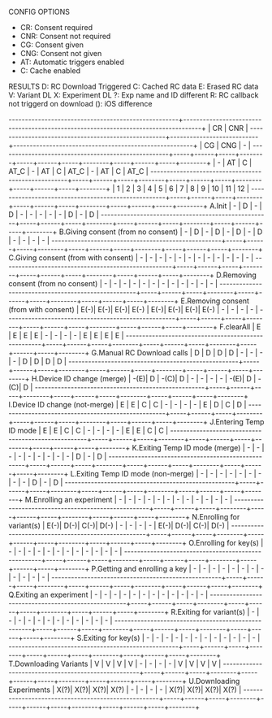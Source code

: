 CONFIG OPTIONS
* CR: Consent required
* CNR: Consent not required
* CG: Consent given
* CNG: Consent not given
* AT: Automatic triggers enabled
* C: Cache enabled

RESULTS
D: RC Download Triggered
C: Cached RC data
E: Erased RC data
V: Variant DL
X: Experiment DL
?: Exp name and ID different
R: RC callback not triggerd on download
(): iOS difference

----------------------------------------------------+-----------------------------------------------------------------------------------+
                                                    |                          CR                           |           CNR             |
----------------------------------------------------+---------------------------+-------------------------------------------------------+
                                                    |            CG             |           CNG             |            -              |
----------------------------------------------------+-----+------+-----+--------+-----+------+-----+--------+-----+------+-----+--------+
                                                    |  -  |  AT  |  C  |  AT_C  |  -  |  AT  |  C  |  AT_C  |  -  |  AT  |  C  |  AT_C  |
----------------------------------------------------+-----+------+-----+--------+-----+------+-----+--------+-----+------+-----+--------+
                                                    |  1  |  2   |  3  |   4    |  5  |  6   |  7  |   8    |  9  |  10  | 11  |   12   |
----------------------------------------------------+-----+------+-----+--------+-----+------+-----+--------+-----+------+-----+--------+
A.Init                                              |  -  |  D   |  -  |   D    |  -  |  -   |  -  |   -    |  -  |  D   |  -  |   D    |
----------------------------------------------------+-----+------+-----+--------+-----+------+-----+--------+-----+------+-----+--------+
B.Giving consent (from no consent)                  |  -  |  D   |  -  |   D    |  -  |  D   |  -  |   D    |  -  |  -   |  -  |   -    |
----------------------------------------------------+-----+------+-----+--------+-----+------+-----+--------+-----+------+-----+--------+
C.Giving consent (from with consent)                |  -  |  -   |  -  |   -    |  -  |  -   |  -  |   -    |  -  |  -   |  -  |   -    |
----------------------------------------------------+-----+------+-----+--------+-----+------+-----+--------+-----+------+-----+--------+
D.Removing consent (from no consent)                |  -  |  -   |  -  |   -    |  -  |  -   |  -  |   -    |  -  |  -   |  -  |   -    |
----------------------------------------------------+-----+------+-----+--------+-----+------+-----+--------+-----+------+-----+--------+
E.Removing consent (from with consent)              | E(-)|  E(-)| E(-)|  E(-)  | E(-)|  E(-)| E(-)|   E(-) |  -  |  -   |  -  |   -    |
----------------------------------------------------+-----+------+-----+--------+-----+------+-----+--------+-----+------+-----+--------+
F.clearAll                                          |  E  |  E   |  E  |   E    |  -  |  -   |  -  |   -    |  E  |  E   |  E  |   E    |
----------------------------------------------------+-----+------+-----+--------+-----+------+-----+--------+-----+------+-----+--------+
G.Manual RC Download calls                          |  D  |  D   |  D  |   D    |  -  |  -   |  -  |   -    |  D  |  D   |  D  |   D    |
----------------------------------------------------+-----+------+-----+--------+-----+------+-----+--------+-----+------+-----+--------+
H.Device ID change (merge)                          | -(E)|  D   | -(C)|   D    |  -  |  -   |  -  |   -    | -(E)|  D   | -(C)|   D    |
----------------------------------------------------+-----+------+-----+--------+-----+------+-----+--------+-----+------+-----+--------+
I.Device ID change (not-merge)                      |  E  |  E   |  C  |   C    |  -  |  -   |  -  |   -    |  E  |  D   |  C  |   D    |
----------------------------------------------------+-----+------+-----+--------+-----+------+-----+--------+-----+------+-----+--------+
J.Entering Temp ID mode                             |  E  |  E   |  C  |   C    |  -  |  -   |  -  |   -    |  E  |   E  |  C  |   C    |
----------------------------------------------------+-----+------+-----+--------+-----+------+-----+--------+-----+------+-----+--------+
K.Exiting Temp ID mode (merge)                      |  -  |  -   |  -  |   -    |  -  |  -   |  -  |   -    |  -  |   D  |  -  |   D    |
----------------------------------------------------+-----+------+-----+--------+-----+------+-----+--------+-----+------+-----+--------+
L.Exiting Temp ID mode (non-merge)                  |  -  |  -   |  -  |   -    |  -  |  -   |  -  |   -    |  -  |   D  |  -  |   D    |
----------------------------------------------------+-----+------+-----+--------+-----+------+-----+--------+-----+------+-----+--------+
M.Enrolling an experiment                           |  -  |  -   |  -  |   -    |  -  |  -   |  -  |   -    |  -  |  -   |  -  |   -    |
----------------------------------------------------+-----+------+-----+--------+-----+------+-----+--------+-----+------+-----+--------+
N.Enrolling for variant(s)                          | E(-)|  D(-)| C(-)|   D(-) |  -  |  -   |  -  |   -    | E(-)|  D(-)| C(-)|   D(-) |
----------------------------------------------------+-----+------+-----+--------+-----+------+-----+--------+-----+------+-----+--------+
O.Enrolling for key(s)                              |  -  |  -   |  -  |   -    |  -  |  -   |  -  |   -    |  -  |  -   |  -  |   -    |
----------------------------------------------------+-----+------+-----+--------+-----+------+-----+--------+-----+------+-----+--------+
P.Getting and enrolling a key                       |  -  |  -   |  -  |   -    |  -  |  -   |  -  |   -    |  -  |  -   |  -  |   -    |
----------------------------------------------------+-----+------+-----+--------+-----+------+-----+--------+-----+------+-----+--------+
Q.Exiting an experiment                             |  -  |  -   |  -  |   -    |  -  |  -   |  -  |   -    |  -  |  -   |  -  |   -    |
----------------------------------------------------+-----+------+-----+--------+-----+------+-----+--------+-----+------+-----+--------+
R.Exiting for variant(s)                            |  -  |  -   |  -  |   -    |  -  |  -   |  -  |   -    |  -  |  -   |  -  |   -    |
----------------------------------------------------+-----+------+-----+--------+-----+------+-----+--------+-----+------+-----+--------+
S.Exiting for key(s)                                |  -  |  -   |  -  |   -    |  -  |  -   |  -  |   -    |  -  |  -   |  -  |   -    |
----------------------------------------------------+-----+------+-----+--------+-----+------+-----+--------+-----+------+-----+--------+
T.Downloading Variants                              |  V  |  V   |  V  |   V    |  -  |  -   |  -  |   -    |  V  |  V   |  V  |   V    |
----------------------------------------------------+-----+------+-----+--------+-----+------+-----+--------+-----+------+-----+--------+
U.Downloading Experiments                           | X(?)|  X(?)| X(?)|   X(?) |  -  |  -   |  -  |   -    | X(?)|  X(?)| X(?)|   X(?) |
----------------------------------------------------+-----+------+-----+--------+-----+------+-----+--------+-----+------+-----+--------+
